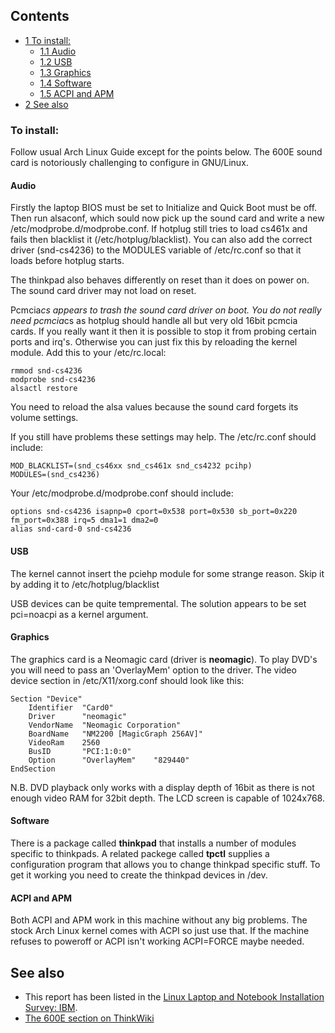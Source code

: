 ## Contents

*   [1 To install:](#To_install:)
    *   [1.1 Audio](#Audio)
    *   [1.2 USB](#USB)
    *   [1.3 Graphics](#Graphics)
    *   [1.4 Software](#Software)
    *   [1.5 ACPI and APM](#ACPI_and_APM)
*   [2 See also](#See_also)

### To install:

Follow usual Arch Linux Guide except for the points below. The 600E sound card is notoriously challenging to configure in GNU/Linux.

#### Audio

Firstly the laptop BIOS must be set to Initialize and Quick Boot must be off. Then run alsaconf, which sould now pick up the sound card and write a new /etc/modprobe.d/modprobe.conf. If hotplug still tries to load cs461x and fails then blacklist it (/etc/hotplug/blacklist). You can also add the correct driver (snd-cs4236) to the MODULES variable of /etc/rc.conf so that it loads before hotplug starts.

The thinkpad also behaves differently on reset than it does on power on. The sound card driver may not load on reset.

Pcmcia*cs appears to trash the sound card driver on boot. You do not really need pcmcia*cs as hotplug should handle all but very old 16bit pcmcia cards. If you really want it then it is possible to stop it from probing certain ports and irq's. Otherwise you can just fix this by reloading the kernel module. Add this to your /etc/rc.local:

```
rmmod snd-cs4236
modprobe snd-cs4236
alsactl restore

```

You need to reload the alsa values because the sound card forgets its volume settings.

If you still have problems these settings may help. The /etc/rc.conf should include:

```
MOD_BLACKLIST=(snd_cs46xx snd_cs461x snd_cs4232 pcihp)
MODULES=(snd_cs4236)

```

Your /etc/modprobe.d/modprobe.conf should include:

```
options snd-cs4236 isapnp=0 cport=0x538 port=0x530 sb_port=0x220 fm_port=0x388 irq=5 dma1=1 dma2=0
alias snd-card-0 snd-cs4236

```

#### USB

The kernel cannot insert the pciehp module for some strange reason. Skip it by adding it to /etc/hotplug/blacklist

USB devices can be quite tempremental. The solution appears to be set pci=noacpi as a kernel argument.

#### Graphics

The graphics card is a Neomagic card (driver is **neomagic**). To play DVD's you will need to pass an 'OverlayMem' option to the driver. The video device section in /etc/X11/xorg.conf should look like this:

```
Section "Device"
	Identifier  "Card0"
	Driver      "neomagic"
	VendorName  "Neomagic Corporation"
	BoardName   "NM2200 [MagicGraph 256AV]"
	VideoRam    2560
	BusID       "PCI:1:0:0"
	Option      "OverlayMem"	"829440"
EndSection

```

N.B. DVD playback only works with a display depth of 16bit as there is not enough video RAM for 32bit depth. The LCD screen is capable of 1024x768.

#### Software

There is a package called **thinkpad** that installs a number of modules specific to thinkpads. A related packege called **tpctl** supplies a configuration program that allows you to change thinkpad specific stuff. To get it working you need to create the thinkpad devices in /dev.

#### ACPI and APM

Both ACPI and APM work in this machine without any big problems. The stock Arch Linux kernel comes with ACPI so just use that. If the machine refuses to poweroff or ACPI isn't working ACPI=FORCE maybe needed.

## See also

*   This report has been listed in the [Linux Laptop and Notebook Installation Survey: IBM](http://tuxmobil.org/ibm.html).
*   [The 600E section on ThinkWiki](http://www.thinkwiki.org/wiki/Category:600E)